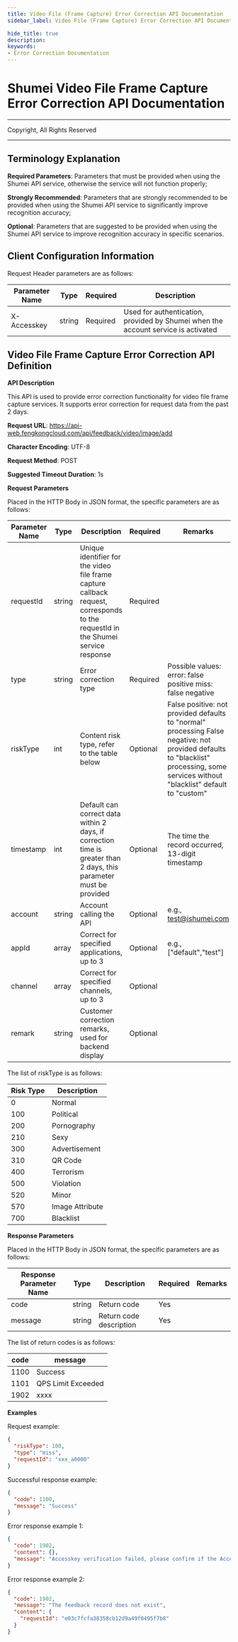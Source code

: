 ```yaml
---
title: Video File (Frame Capture) Error Correction API Documentation
sidebar_label: Video File (Frame Capture) Error Correction API Documentation

hide_title: true
description: 
keywords:
- Error Correction Documentation
---
```


# Shumei Video File Frame Capture Error Correction API Documentation

---

Copyright, All Rights Reserved

---


## Terminology Explanation

**Required Parameters**: Parameters that must be provided when using the Shumei API service, otherwise the service will not function properly;

**Strongly Recommended**: Parameters that are strongly recommended to be provided when using the Shumei API service to significantly improve recognition accuracy;

**Optional**: Parameters that are suggested to be provided when using the Shumei API service to improve recognition accuracy in specific scenarios.

## Client Configuration Information

Request Header parameters are as follows:

| **Parameter Name** | **Type** | **Required** | **Description**                        |
| ------------------ | -------- | ------------ | -------------------------------------- |
| X-Accesskey        | string   | Required     | Used for authentication, provided by Shumei when the account service is activated |

## Video File Frame Capture Error Correction API Definition

**API Description**

This API is used to provide error correction functionality for video file frame capture services. It supports error correction for request data from the past 2 days.

**Request URL**: https://api-web.fengkongcloud.com/api/feedback/video/image/add

**Character Encoding**: UTF-8

**Request Method**: POST

**Suggested Timeout Duration**: 1s

**Request Parameters**

Placed in the HTTP Body in JSON format, the specific parameters are as follows:

| **Parameter Name** | **Type** | **Description**                                                  | **Required** | **Remarks**                                                                                       |
| ------------------ | -------- | ---------------------------------------------------------------- | ------------ | ---------------------------------------------------------------------------------------------- |
| requestId          | string   | Unique identifier for the video file frame capture callback request, corresponds to the requestId in the Shumei service response | Required     |                                                                                                |
| type               | string   | Error correction type                                            | Required     | Possible values: error: false positive miss: false negative                                                                |
| riskType           | int      | Content risk type, refer to the table below                      | Optional     | False positive: not provided defaults to "normal" processing False negative: not provided defaults to "blacklist" processing, some services without "blacklist" default to "custom" |
| timestamp          | int      | Default can correct data within 2 days, if correction time is greater than 2 days, this parameter must be provided | Optional     | The time the record occurred, 13-digit timestamp                                                                     |
| account            | string   | Account calling the API                                          | Optional     | e.g., test@ishumei.com                                                                           |
| appId              | array    | Correct for specified applications, up to 3                      | Optional     | e.g., ["default","test"]                                                                         |
| channel            | array    | Correct for specified channels, up to 3                          | Optional     |                                                                                                |
| remark             | string   | Customer correction remarks, used for backend display            | Optional     |                                                                                                |

The list of riskType is as follows:

| **Risk Type** | **Description** |
| ------------- | --------------- |
| 0             | Normal          |
| 100           | Political       |
| 200           | Pornography     |
| 210           | Sexy            |
| 300           | Advertisement   |
| 310           | QR Code         |
| 400           | Terrorism       |
| 500           | Violation       |
| 520           | Minor           |
| 570           | Image Attribute |
| 700           | Blacklist       |

**Response Parameters**

Placed in the HTTP Body in JSON format, the specific parameters are as follows:

| **Response Parameter Name** | **Type** | **Description** | **Required** | **Remarks** |
| --------------------------- | -------- | --------------- | ------------ | ----------- |
| code                        | string   | Return code     | Yes          |             |
| message                     | string   | Return code description | Yes          |             |

The list of return codes is as follows:

| **code** | **message** |
| -------- | ----------- |
| 1100     | Success     |
| 1101     | QPS Limit Exceeded |
| 1902     | xxxx        |

**Examples**

Request example:
```json
{
  "riskType": 100,
  "type": "miss",
  "requestId": "xxx_a0000"
}
```

Successful response example:
```json
{
  "code": 1100,
  "message": "Success"
}
```

Error response example 1:
```json
{
  "code": 1902,
  "content": {},
  "message": "Accesskey verification failed, please confirm if the Accesskey is correct"
}
```

Error response example 2:
```json
{
  "code": 1902,
  "message": "The feedback record does not exist",
  "content": {
    "requestId": "e03c7fcfa38358cb12d9a49f0495f7b8"
  }
}
```